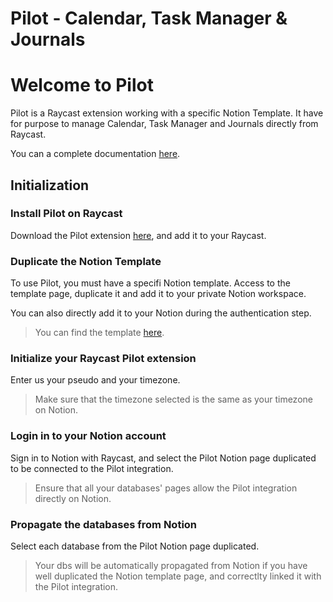 # Pilot - Calendar, Task Manager & Journals

# Welcome to Pilot

Pilot is a Raycast extension working with a specific Notion Template. It have for purpose to manage Calendar, Task Manager and Journals directly from Raycast.

You can a complete documentation [here](http://pilot-docs.romubuntu.dev).

## Initialization

### Install Pilot on Raycast

Download the Pilot extension [here](https://www.raycast.com/store), and add it to your Raycast.

### Duplicate the Notion Template

To use Pilot, you must have a specifi Notion template.
Access to the template page, duplicate it and add it to your private Notion workspace.

You can also directly add it to your Notion during the authentication step.

> You can find the template [here](http://pilot-template.romubuntu.dev).

### Initialize your Raycast Pilot extension

Enter us your pseudo and your timezone.

> Make sure that the timezone selected is the same as your timezone on Notion.


### Login in to your Notion account

Sign in to Notion with Raycast, and select the Pilot Notion page duplicated to be connected to the Pilot integration.

> Ensure that all your databases' pages allow the Pilot integration directly on Notion.

### Propagate the databases from Notion

Select each database from the Pilot Notion page duplicated.

> Your dbs will be automatically propagated from Notion if you have well duplicated the Notion template page, and correctlty linked it with the Pilot integration.